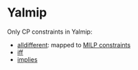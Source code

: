 # Yalmip

Only CP constraints in Yalmip: 

* [alldifferent](https://yalmip.github.io/command/alldifferent/): mapped to [MILP constraints](https://github.com/yalmip/YALMIP/blob/develop/operators/alldifferent.m)
* [iff](https://yalmip.github.io/command/iff)
* [implies](https://yalmip.github.io/command/implies)
